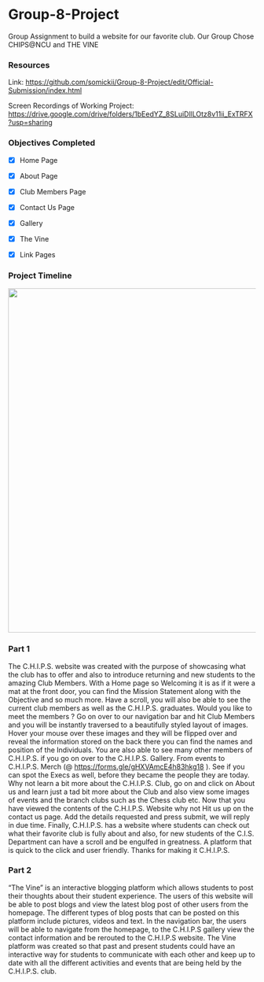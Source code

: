 # Group-8-Project
Group Assignment to build a website for our favorite club. Our Group Chose CHIPS@NCU and THE VINE

### Resources
Link: https://github.com/somickii/Group-8-Project/edit/Official-Submission/index.html

Screen Recordings of Working Project: https://drive.google.com/drive/folders/1bEedYZ_8SLuiDllLOtz8v11ii_ExTRFX?usp=sharing

### Objectives Completed
- [x] Home Page
- [x] About Page 
- [x] Club Members Page 
- [x] Contact Us Page
- [x] Gallery
- [x] The Vine 
- [x] Link Pages


### Project Timeline 
<img src="../img/Project Timeline.PNG" height = "700" width="700">




### Part 1
The C.H.I.P.S. website was created with the purpose of showcasing what the club has to offer
and also to introduce returning and new students to the amazing Club Members.
With a Home page so Welcoming it is as if it were a mat at the front door, you can find the
Mission Statement along with the Objective and so much more. Have a scroll, you will also be
able to see the current club members as well as the C.H.I.P.S. graduates.
Would you like to meet the members ? Go on over to our navigation bar and hit Club Members
and you will be instantly traversed to a beautifully styled layout of images. Hover your mouse
over these images and they will be flipped over and reveal the information stored on the back
there you can find the names and position of the Individuals.
You are also able to see many other members of C.H.I.P.S. if you go on over to the C.H.I.P.S.
Gallery. From events to C.H.I.P.S. Merch (@ https://forms.gle/gHXVAmcE4h83hkg18 ). See if
you can spot the Execs as well, before they became the people they are today.
Why not learn a bit more about the C.H.I.P.S. Club, go on and click on About us and learn just a
tad bit more about the Club and also view some images of events and the branch clubs such as
the Chess club etc.
Now that you have viewed the contents of the C.H.I.P.S. Website why not Hit us up on the
contact us page. Add the details requested and press submit, we will reply in due time.
Finally, C.H.I.P.S. has a website where students can check out what their favorite club is fully
about and also, for new students of the C.I.S. Department can have a scroll and be engulfed in
greatness. A platform that is quick to the click and user friendly. Thanks for making it C.H.I.P.S.

### Part 2
“The Vine” is an interactive blogging platform which allows students to post their thoughts about
their student experience. The users of this website will be able to post blogs and view the latest blog
post of other users from the homepage. The different types of blog posts that can be posted on this
platform include pictures, videos and text. In the navigation bar, the users will be able to navigate
from the homepage, to the C.H.I.P.S gallery view the contact information and be rerouted to the
C.H.I.P.S website. The Vine platform was created so that past and present students could have an
interactive way for students to communicate with each other and keep up to date with all the different
activities and events that are being held by the C.H.I.P.S. club.
